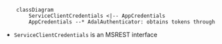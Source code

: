 ```mermaid
    classDiagram
        ServiceClientCredentials <|-- AppCredentials
        AppCredentials --* AdalAuthenticator: obtains tokens through
```
- `ServiceClientCredentials` is an MSREST interface